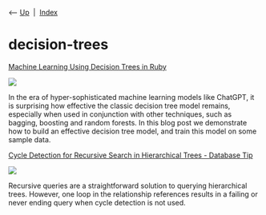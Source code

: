 <div class="nav">

⟵ [Up](index.html)  \|  [Index](index.html)

</div>

# decision-trees

<div class="cards">

<div class="card">

<div class="card-title">

[Machine Learning Using Decision Trees in
Ruby](https://www.vector-logic.com/blog/posts/machine-learning-using-decision-trees-in-ruby)

</div>

<div class="card-image">

[![](https://vector-logic-uploads.s3.eu-west-1.amazonaws.com/c8twh8tz2af2dodgo1n16nm29rbm?response-content-disposition=inline%3B%20filename%3D%22kat-closon-unsplash.jpg%22%3B%20filename%2A%3DUTF-8%27%27kat-closon-unsplash.jpg&response-content-type=image%2Fjpeg&X-Amz-Algorithm=AWS4-HMAC-SHA256&X-Amz-Credential=AKIA42JND3JCHLMFD5NL%2F20241015%2Feu-west-1%2Fs3%2Faws4_request&X-Amz-Date=20241015T182442Z&X-Amz-Expires=300&X-Amz-SignedHeaders=host&X-Amz-Signature=85ba0eafcc6c2a1c1df42887f4984a784073487b3455b8582bff7910fd1e0efc)](https://www.vector-logic.com/blog/posts/machine-learning-using-decision-trees-in-ruby)

</div>

In the era of hyper-sophisticated machine learning models like ChatGPT,
it is surprising how effective the classic decision tree model remains,
especially when used in conjunction with other techniques, such as
bagging, boosting and random forests. In this blog post we demonstrate
how to build an effective decision tree model, and train this model on
some sample data.

</div>

<div class="card">

<div class="card-title">

[Cycle Detection for Recursive Search in Hierarchical Trees - Database
Tip](https://sqlfordevs.com/cycle-detection-recursive-query)

</div>

<div class="card-image">

[![](https://sqlfordevs.com/build/assets/twittercard.d9160996.png)](https://sqlfordevs.com/cycle-detection-recursive-query)

</div>

Recursive queries are a straightforward solution to querying
hierarchical trees. However, one loop in the relationship references
results in a failing or never ending query when cycle detection is not
used.

</div>

</div>
